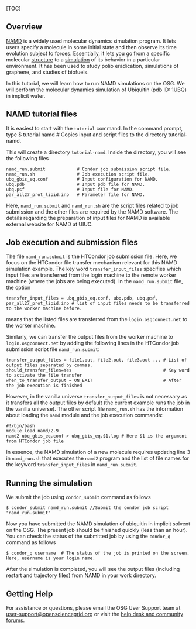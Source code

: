 [title]: - "A Simple NAMD Application"

[TOC]
 
## Overview

[NAMD](http://www.ks.uiuc.edu/Research/namd/) is a widely used molecular dynamics simulation program. It lets users specify a molecule in some initial state and then observe its time evolution subject to forces. Essentially, it lets you go from a specific molecular [structure](http://en.wikipedia.org/wiki/Superoxide_dismutase#mediaviewer/File:Superoxide_dismutase_2_PDB_1VAR.png) to a [simulation](https://www.youtube.com/watch?v=mk3cLd9PUPA&list=PL418E1C62DD9FC8BA&index=1) of its behavior in a particular environment.  It has been used to study polio eradication, simulations of graphene, and studies of biofuels.

In this tutorial, we will learn how to run NAMD simulations on the OSG. We will perform the molecular dynamics simulation of Ubiquitin (pdb ID: 1UBQ) in implicit water.  

## NAMD tutorial files


It is easiest to start with the `tutorial` command. In the command prompt, type
	 $ tutorial namd # Copies input and script files to the directory tutorial-namd.
 
This will create a directory `tutorial-namd`. Inside the directory, you will see the following files

	namd_run.submit            # Condor job submission script file.
	namd_run.sh                # Job execution script file.
	ubq_gbis_eq.conf           # Input configuration for NAMD.
	ubq.pdb                    # Input pdb file for NAMD.
	ubq.psf                    # Input file for NAMD.
	par_all27_prot_lipid.inp   # Parameter file for NAMD.


Here, `namd_run.submit` and `namd_run.sh` are the script files related to job submission and the other files are required by the NAMD software. The details regarding the preparation of input files for NAMD is available external website for NAMD at UIUC. 

## Job execution and submission files

The file `namd_run.submit` is the HTCondor job submission file.  Here, we focus on the HTCondor file transfer mechanism relevant for this NAMD simulation example. The key word `transfer_input_files`  specifies which input files  are transferred from the login machine to the remote worker machine (where the jobs are being executed).  In the `namd_run.submit` file, the option

	transfer_input_files = ubq_gbis_eq.conf, ubq.pdb, ubq.psf, par_all27_prot_lipid.inp # list of input files needs to be transferred to the worker machine before. 
	
means that the listed files are transferred from the `login.osgconnect.net` to the worker machine.
 
Similarly, we can transfer the output files from the worker machine to `login.osgconnect.net` by adding the following lines in the HTCondor job submission script file `namd_run.submit`:

	transfer_output_files = file1.out, file2.out, file3.out ... # List of output files separated by commas.
	should_transfer_files=Yes                                   # Key word to activate the file transfer
	when_to_transfer_output = ON_EXIT                           # After the job execution is finished
	
However, in the vanilla universe `transfer_output_files` is not necessary as it transfers all the output files by default (the current example runs the job in the vanilla universe). The other script file `namd_run.sh` has the information about loading the `namd` module and the job execution commands:

	#!/bin/bash                              
	module load namd/2.9                           
	namd2 ubq_gbis_eq.conf > ubq_gbis_eq.$1.log # Here $1 is the argument from HTCondor job file

In essence, the NAMD simulation of a new molecule requires updating line 3 in `namd_run.sh`  that executes the `namd2` program  and the list of file names for the keyword `transfer_input_files` in `namd_run.submit`.

## Running the simulation

We submit the job using `condor_submit` command as follows

	$ condor_submit namd_run.submit //Submit the condor job script "namd_run.submit"

Now you have submitted the NAMD simulation of ubiquitin in implicit solvent on the OSG.  The present job should be finished quickly (less than an hour). You can check the status of the submitted job by using the `condor_q` command as follows

	$ condor_q username  # The status of the job is printed on the screen. Here, username is your login name.
After the simulation is completed, you will see the output files (including restart and trajectory files) from NAMD in your work directory.


## Getting Help
For assistance or questions, please email the OSG User Support team  at [user-support@opensciencegrid.org](mailto:user-support@opensciencegrid.org) or visit the [help desk and community forums](http://support.opensciencegrid.org).
